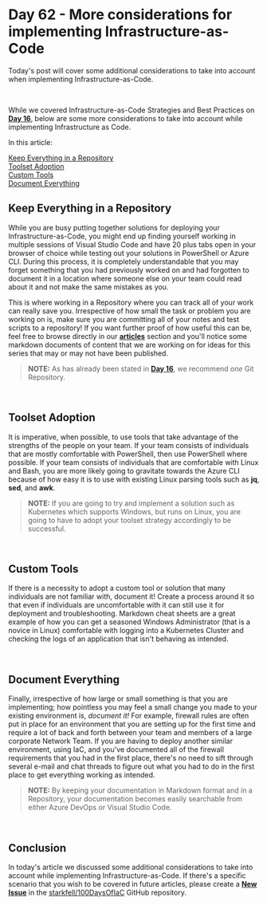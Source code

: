 # Day 62 - More considerations for implementing Infrastructure-as-Code

Today's post will cover some additional considerations to take into account when implementing Infrastructure-as-Code.

</br>

While we covered Infrastructure-as-Code Strategies and Best Practices on **[Day 16](./day.16.org.your.iac.md)**, below are some more considerations to take into account while implementing Infrastructure as Code.

In this article:

[Keep Everything in a Repository](#keep-everything-in-a-repository) </br>
[Toolset Adoption](#toolset-adoption) </br>
[Custom Tools](#custom-tools) </br>
[Document Everything](#document-everything) </br>

## Keep Everything in a Repository

While you are busy putting together solutions for deploying your Infrastructure-as-Code, you might end up finding yourself working in multiple sessions of Visual Studio Code and have 20 plus tabs open in your browser of choice while testing out your solutions in PowerShell or Azure CLI. During this process, it is completely understandable that you may forget something that you had previously worked on and had forgotten to document it in a location where someone else on your team could read about it and not make the same mistakes as you.

This is where working in a Repository where you can track all of your work can really save you. Irrespective of how small the task or problem you are working on is, make sure you are committing all of your notes and test scripts to a repository! If you want further proof of how useful this can be, feel free to browse directly in our **[articles](https://github.com/starkfell/100DaysOfIaC/tree/master/articles)** section and you'll notice some markdown documents of content that we are working on for ideas for this series that may or may not have been published.

>**NOTE:** As has already been stated in **[Day 16](./day.16.org.your.iac.md)**, we recommend *one* Git Repository.

</br>

## Toolset Adoption

It is imperative, when possible, to use tools that take advantage of the strengths of the people on your team. If your team consists of individuals that are mostly comfortable with PowerShell, then use PowerShell where possible. If your team consists of individuals that are comfortable with Linux and Bash, you are more likely going to gravitate towards the Azure CLI because of how easy it is to use with existing Linux parsing tools such as **jq**, **sed**, and **awk**.

> **NOTE:** If you are going to try and implement a solution such as Kubernetes which supports Windows, but runs on Linux, you are going to have to adopt your toolset strategy accordingly to be successful.

</br>

## Custom Tools

If there is a necessity to adopt a custom tool or solution that many individuals are not familiar with, document it! Create a process around it so that even if individuals are uncomfortable with it can still use it for deployment and troubleshooting. Markdown cheat sheets are a great example of how you can get a seasoned Windows Administrator (that is a novice in Linux) comfortable with logging into a Kubernetes Cluster and checking the logs of an application that isn't behaving as intended.

</br>

## Document Everything

Finally, irrespective of how large or small something is that you are implementing; how pointless you may feel a small change you made to your existing environment is, *document it!* For example, firewall rules are often put in place for an environment that you are setting up for the first time and require a lot of back and forth between your team and members of a large corporate Network Team. If you are having to deploy another similar environment, using IaC, and you've documented all of the firewall requirements that you had in the first place, there's no need to sift through several e-mail and chat threads to figure out what you had to do in the first place to get everything working as intended.

>**NOTE:** By keeping your documentation in Markdown format and in a Repository, your documentation becomes easily searchable from either Azure DevOps or Visual Studio Code.

</br>

## Conclusion

In today's article we discussed some additional considerations to take into account while implementing Infrastructure-as-Code. If there's a specific scenario that you wish to be covered in future articles, please create a **[New Issue](https://github.com/starkfell/100DaysOfIaC/issues)** in the [starkfell/100DaysOfIaC](https://github.com/starkfell/100DaysOfIaC/) GitHub repository.
